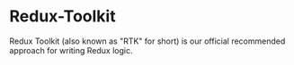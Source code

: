 # Redux-Toolkit
Redux Toolkit (also known as "RTK" for short) is our official recommended approach for writing Redux logic.
